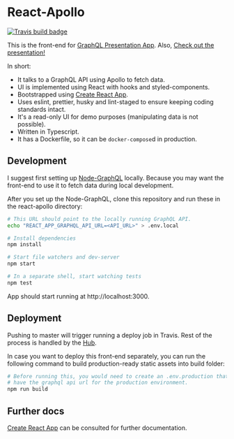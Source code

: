 # React-Apollo

[![Travis build badge](https://api.travis-ci.org/scriptype/graphql-presentation-react-apollo.svg?branch=master)](https://travis-ci.org/github/scriptype/graphql-presentation-react-apollo)

This is the front-end for [GraphQL Presentation App](https://chargin.cf). Also, [Check out the presentation!](https://slides.com/mustastum/react-graphql)

In short:

- It talks to a GraphQL API using Apollo to fetch data.
- UI is implemented using React with hooks and styled-components.
- Bootstrapped using [Create React App](https://github.com/facebook/create-react-app).
- Uses eslint, prettier, husky and lint-staged to ensure keeping coding standards intact.
- It's a read-only UI for demo purposes (manipulating data is not possible).
- Written in Typescript.
- It has a Dockerfile, so it can be `docker-compose`d in production.

## Development

I suggest first setting up [Node-GraphQL](https://github.com/scriptype/graphql-presentation-node-graphql) locally.
Because you may want the front-end to use it to fetch data during local development.

After you set up the Node-GraphQL, clone this repository and run these in the react-apollo directory:

```sh
# This URL should point to the locally running GraphQL API.
echo "REACT_APP_GRAPHQL_API_URL=<API_URL>" > .env.local

# Install dependencies
npm install

# Start file watchers and dev-server
npm start

# In a separate shell, start watching tests
npm test
```

App should start running at http://localhost:3000.

## Deployment

Pushing to master will trigger running a deploy job in Travis. Rest of the process
is handled by the [Hub](https://github.com/scriptype/graphql-presentation-hub).

In case you want to deploy this front-end separately, you can run the following
command to build production-ready static assets into build folder:

```sh
# Before running this, you would need to create an .env.production that will
# have the graphql api url for the production environment.
npm run build
```

## Further docs

[Create React App](https://github.com/facebook/create-react-app) can be consulted
for further documentation.
